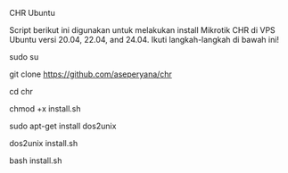 CHR Ubuntu

Script berikut ini digunakan untuk melakukan install Mikrotik CHR di VPS Ubuntu versi 20.04, 22.04, and 24.04.
Ikuti langkah-langkah di bawah ini!

sudo su

git clone https://github.com/aseperyana/chr

cd chr

chmod +x install.sh

sudo apt-get install dos2unix

dos2unix install.sh

bash install.sh
